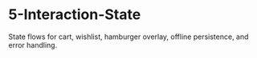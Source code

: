 # 5-Interaction-State

State flows for cart, wishlist, hamburger overlay, offline persistence, and error handling.
